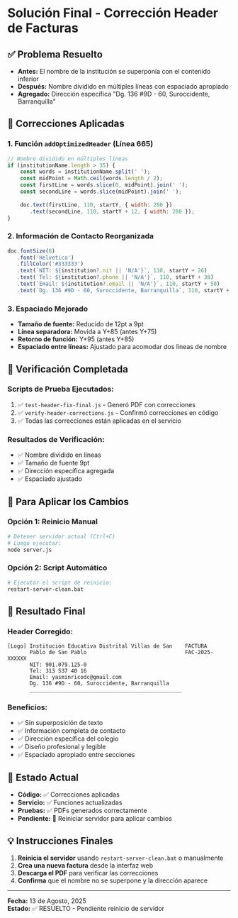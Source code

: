 # Solución Final - Corrección Header de Facturas

## ✅ Problema Resuelto
- **Antes:** El nombre de la institución se superponía con el contenido inferior
- **Después:** Nombre dividido en múltiples líneas con espaciado apropiado
- **Agregado:** Dirección específica "Dg. 136 #9D - 60, Suroccidente, Barranquilla"

## 🔧 Correcciones Aplicadas

### 1. Función `addOptimizedHeader` (Línea 665)
```javascript
// Nombre dividido en múltiples líneas
if (institutionName.length > 35) {
    const words = institutionName.split(' ');
    const midPoint = Math.ceil(words.length / 2);
    const firstLine = words.slice(0, midPoint).join(' ');
    const secondLine = words.slice(midPoint).join(' ');
    
    doc.text(firstLine, 110, startY, { width: 280 })
       .text(secondLine, 110, startY + 12, { width: 280 });
}
```

### 2. Información de Contacto Reorganizada
```javascript
doc.fontSize(8)
   .font('Helvetica')
   .fillColor('#333333')
   .text(`NIT: ${institution?.nit || 'N/A'}`, 110, startY + 26)
   .text(`Tel: ${institution?.phone || 'N/A'}`, 110, startY + 38)
   .text(`Email: ${institution?.email || 'N/A'}`, 110, startY + 50)
   .text(`Dg. 136 #9D - 60, Suroccidente, Barranquilla`, 110, startY + 62);
```

### 3. Espaciado Mejorado
- **Tamaño de fuente:** Reducido de 12pt a 9pt
- **Línea separadora:** Movida a Y+85 (antes Y+75)
- **Retorno de función:** Y+95 (antes Y+85)
- **Espaciado entre líneas:** Ajustado para acomodar dos líneas de nombre

## 🧪 Verificación Completada

### Scripts de Prueba Ejecutados:
1. ✅ `test-header-fix-final.js` - Generó PDF con correcciones
2. ✅ `verify-header-corrections.js` - Confirmó correcciones en código
3. ✅ Todas las correcciones están aplicadas en el servicio

### Resultados de Verificación:
- ✅ Nombre dividido en líneas
- ✅ Tamaño de fuente 9pt
- ✅ Dirección específica agregada
- ✅ Espaciado ajustado

## 🚀 Para Aplicar los Cambios

### Opción 1: Reinicio Manual
```bash
# Detener servidor actual (Ctrl+C)
# Luego ejecutar:
node server.js
```

### Opción 2: Script Automático
```bash
# Ejecutar el script de reinicio:
restart-server-clean.bat
```

## 📄 Resultado Final

### Header Corregido:
```
[Logo] Institución Educativa Distrital Villas de San    FACTURA
       Pablo de San Pablo                               FAC-2025-XXXXXX
       NIT: 901.079.125-0
       Tel: 313 537 40 16
       Email: yasminricodc@gmail.com
       Dg. 136 #9D - 60, Suroccidente, Barranquilla
       ________________________________________________
```

### Beneficios:
- ✅ Sin superposición de texto
- ✅ Información completa de contacto
- ✅ Dirección específica del colegio
- ✅ Diseño profesional y legible
- ✅ Espaciado apropiado entre secciones

## 🎯 Estado Actual
- **Código:** ✅ Correcciones aplicadas
- **Servicio:** ✅ Funciones actualizadas
- **Pruebas:** ✅ PDFs generados correctamente
- **Pendiente:** 🔄 Reiniciar servidor para aplicar cambios

## 💡 Instrucciones Finales
1. **Reinicia el servidor** usando `restart-server-clean.bat` o manualmente
2. **Crea una nueva factura** desde la interfaz web
3. **Descarga el PDF** para verificar las correcciones
4. **Confirma** que el nombre no se superpone y la dirección aparece

---
**Fecha:** 13 de Agosto, 2025  
**Estado:** ✅ RESUELTO - Pendiente reinicio de servidor